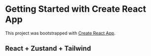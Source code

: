 # Getting Started with Create React App

This project was bootstrapped with [Create React App](https://github.com/facebook/create-react-app).

## React + Zustand + Tailwind


